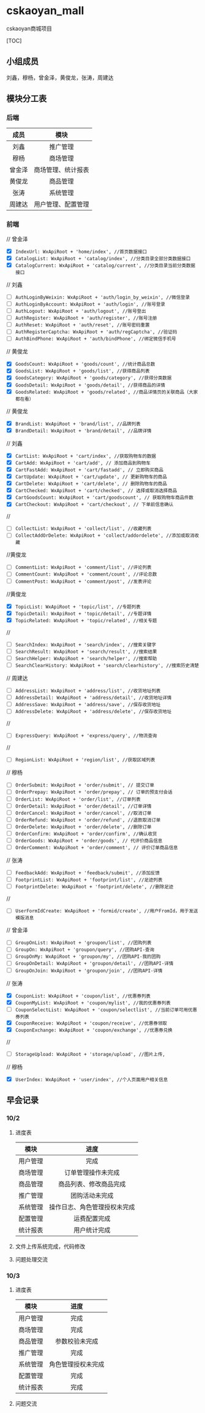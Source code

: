 # cskaoyan_mall
cskaoyan商城项目

[TOC]

## 小组成员

刘鑫，穆杨，曾金泽，黄俊龙，张涛，周建达

## 模块分工表

### 后端

|  成员  |        模块        |
| :----: | :----------------: |
|  刘鑫  |      推广管理      |
|  穆杨  |      商场管理      |
| 曾金泽 | 商场管理、统计报表 |
| 黄俊龙 |      商品管理      |
|  张涛  |      系统管理      |
| 周建达 | 用户管理、配置管理 |

### 前端

// 曾金泽
- [x] ```IndexUrl: WxApiRoot + 'home/index', //首页数据接口```
- [x] ```CatalogList: WxApiRoot + 'catalog/index', //分类目录全部分类数据接口```
- [x] ```CatalogCurrent: WxApiRoot + 'catalog/current', //分类目录当前分类数据接口```

// 刘鑫
- [ ] ```AuthLoginByWeixin: WxApiRoot + 'auth/login_by_weixin', //微信登录```
- [ ] ```AuthLoginByAccount: WxApiRoot + 'auth/login', //账号登录```
- [ ] ```AuthLogout: WxApiRoot + 'auth/logout', //账号登出```
- [ ] ```AuthRegister: WxApiRoot + 'auth/register', //账号注册```
- [ ] ```AuthReset: WxApiRoot + 'auth/reset', //账号密码重置```
- [ ] ```AuthRegisterCaptcha: WxApiRoot + 'auth/regCaptcha', //验证码```
- [ ] ```AuthBindPhone: WxApiRoot + 'auth/bindPhone', //绑定微信手机号```

// 黄俊龙
- [x] ```GoodsCount: WxApiRoot + 'goods/count', //统计商品总数```
- [x] ```GoodsList: WxApiRoot + 'goods/list', //获得商品列表```
- [x] ```GoodsCategory: WxApiRoot + 'goods/category', //获得分类数据```
- [x] ```GoodsDetail: WxApiRoot + 'goods/detail', //获得商品的详情```
- [x] ```GoodsRelated: WxApiRoot + 'goods/related', //商品详情页的关联商品（大家都在看）```

// 黄俊龙
- [x] ```BrandList: WxApiRoot + 'brand/list', //品牌列表```
- [x] ```BrandDetail: WxApiRoot + 'brand/detail', //品牌详情```

// 刘鑫
- [x] ```CartList: WxApiRoot + 'cart/index', //获取购物车的数据```
- [x] ```CartAdd: WxApiRoot + 'cart/add', // 添加商品到购物车```
- [x] ```CartFastAdd: WxApiRoot + 'cart/fastadd', // 立即购买商品```
- [x] ```CartUpdate: WxApiRoot + 'cart/update', // 更新购物车的商品```
- [x] ```CartDelete: WxApiRoot + 'cart/delete', // 删除购物车的商品```
- [x] ```CartChecked: WxApiRoot + 'cart/checked', // 选择或取消选择商品```
- [x] ```CartGoodsCount: WxApiRoot + 'cart/goodscount', // 获取购物车商品件数```
- [x] ```CartCheckout: WxApiRoot + 'cart/checkout', // 下单前信息确认```

//
- [ ] ```CollectList: WxApiRoot + 'collect/list', //收藏列表```
- [ ] ```CollectAddOrDelete: WxApiRoot + 'collect/addordelete', //添加或取消收藏```

//黄俊龙
- [ ] ```CommentList: WxApiRoot + 'comment/list', //评论列表```
- [ ] ```CommentCount: WxApiRoot + 'comment/count', //评论总数```
- [ ] ```CommentPost: WxApiRoot + 'comment/post', //发表评论```

//黄俊龙
- [x] ```TopicList: WxApiRoot + 'topic/list', //专题列表```
- [x] ```TopicDetail: WxApiRoot + 'topic/detail', //专题详情```
- [x] ```TopicRelated: WxApiRoot + 'topic/related', //相关专题```

//
- [ ] ```SearchIndex: WxApiRoot + 'search/index', //搜索关键字```
- [ ] ```SearchResult: WxApiRoot + 'search/result', //搜索结果```
- [ ] ```SearchHelper: WxApiRoot + 'search/helper', //搜索帮助```
- [ ] ```SearchClearHistory: WxApiRoot + 'search/clearhistory', //搜索历史清楚```

// 周建达
- [ ] ```AddressList: WxApiRoot + 'address/list', //收货地址列表```
- [ ] ```AddressDetail: WxApiRoot + 'address/detail', //收货地址详情```
- [ ] ```AddressSave: WxApiRoot + 'address/save', //保存收货地址```
- [ ] ```AddressDelete: WxApiRoot + 'address/delete', //保存收货地址```

//
- [ ] ```ExpressQuery: WxApiRoot + 'express/query', //物流查询```

//
- [ ] ```RegionList: WxApiRoot + 'region/list', //获取区域列表```

// 穆杨
- [ ] ```OrderSubmit: WxApiRoot + 'order/submit', // 提交订单```
- [ ] ```OrderPrepay: WxApiRoot + 'order/prepay', // 订单的预支付会话```
- [ ] ```OrderList: WxApiRoot + 'order/list', //订单列表```
- [ ] ```OrderDetail: WxApiRoot + 'order/detail', //订单详情```
- [ ] ```OrderCancel: WxApiRoot + 'order/cancel', //取消订单```
- [ ] ```OrderRefund: WxApiRoot + 'order/refund', //退款取消订单```
- [ ] ```OrderDelete: WxApiRoot + 'order/delete', //删除订单```
- [ ] ```OrderConfirm: WxApiRoot + 'order/confirm', //确认收货```
- [ ] ```OrderGoods: WxApiRoot + 'order/goods', // 代评价商品信息```
- [ ] ```OrderComment: WxApiRoot + 'order/comment', // 评价订单商品信息```

// 张涛
- [ ] ```FeedbackAdd: WxApiRoot + 'feedback/submit', //添加反馈```
- [ ] ```FootprintList: WxApiRoot + 'footprint/list', //足迹列表```
- [ ] ```FootprintDelete: WxApiRoot + 'footprint/delete', //删除足迹```

//
- [ ] ```UserFormIdCreate: WxApiRoot + 'formid/create', //用户FromId，用于发送模版消息```

// 曾金泽
- [ ] ```GroupOnList: WxApiRoot + 'groupon/list', //团购列表```
- [ ] ```GroupOn: WxApiRoot + 'groupon/query', //团购API-查询```
- [ ] ```GroupOnMy: WxApiRoot + 'groupon/my', //团购API-我的团购```
- [ ] ```GroupOnDetail: WxApiRoot + 'groupon/detail', //团购API-详情```
- [ ] ```GroupOnJoin: WxApiRoot + 'groupon/join', //团购API-详情```

// 张涛
- [x] ```CouponList: WxApiRoot + 'coupon/list', //优惠券列表```
- [x] ```CouponMyList: WxApiRoot + 'coupon/mylist', //我的优惠券列表```
- [ ] ```CouponSelectList: WxApiRoot + 'coupon/selectlist', //当前订单可用优惠券列表```
- [x] ```CouponReceive: WxApiRoot + 'coupon/receive', //优惠券领取```
- [x] ```CouponExchange: WxApiRoot + 'coupon/exchange', //优惠券兑换```

//
- [ ] ```StorageUpload: WxApiRoot + 'storage/upload', //图片上传,```

// 穆杨
- [x] ```UserIndex: WxApiRoot + 'user/index', //个人页面用户相关信息```

## 早会记录

### 10/2

1. 进度表

   |   模块   |             进度             |
   | :------: | :--------------------------: |
   | 用户管理 |             完成             |
   | 商场管理 |      订单管理操作未完成      |
   | 商品管理 |    商品列表、修改商品完成    |
   | 推广管理 |        团购活动未完成        |
   | 系统管理 | 操作日志、角色管理授权未完成 |
   | 配置管理 |         运费配置完成         |
   | 统计报表 |         用户统计完成         |

2. 文件上传系统完成，代码修改

3. 问题处理交流

### 10/3

1. 进度表

   |   模块   |        进度        |
   | :------: | :----------------: |
   | 用户管理 |        完成        |
   | 商场管理 |        完成        |
   | 商品管理 |   参数校验未完成   |
   | 推广管理 |        完成        |
   | 系统管理 | 角色管理授权未完成 |
   | 配置管理 |        完成        |
   | 统计报表 |        完成        |

2. 问题交流


